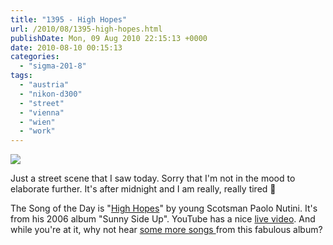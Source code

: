 ```yaml
---
title: "1395 - High Hopes"
url: /2010/08/1395-high-hopes.html
publishDate: Mon, 09 Aug 2010 22:15:13 +0000
date: 2010-08-10 00:15:13
categories: 
  - "sigma-201-8"
tags: 
  - "austria"
  - "nikon-d300"
  - "street"
  - "vienna"
  - "wien"
  - "work"
---
```

<a target="_blank" href="https://d25zfm9zpd7gm5.cloudfront.net/1200x1200/2010/20100809_175820_ps.jpg"><img src="https://d25zfm9zpd7gm5.cloudfront.net/0600x0600/2010/20100809_175820_ps.jpg" /></a>

Just a street scene that I saw today. Sorry that I'm not in the mood to elaborate further. It's after midnight and I am really, really tired 🙂

 The Song of the Day is "<a target="_blank" href="http://www.lyricsmode.com/lyrics/p/paolo_nutini/high_hopes.html">High Hopes</a>" by young Scotsman Paolo Nutini. It's from his 2006 album "Sunny Side Up". YouTube has a nice <a target="_blank" href="http://www.youtube.com/watch?v=h5DOSzcw67s">live video</a>. And while you're at it, why not hear <a target="_blank" href="http://www.youtube.com/watch?v=kkyWxMPdusA&feature=related">some more songs </a>from this fabulous album?

